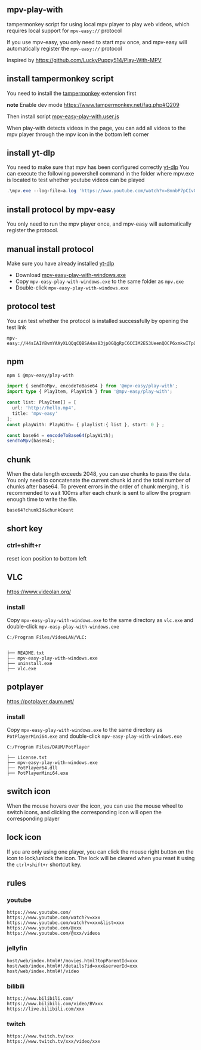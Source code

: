 ## mpv-play-with

tampermonkey script for using local mpv player to play web videos, which requires local support for `mpv-easy://` protocol

If you use mpv-easy, you only need to start mpv once, and mpv-easy will automatically register the `mpv-easy://` protocol

Inspired by https://github.com/LuckyPuppy514/Play-With-MPV

## install tampermonkey script

You need to install the [tampermonkey](https://www.tampermonkey.net/) extension first

**note**
Enable dev mode https://www.tampermonkey.net/faq.php#Q209

Then install script [mpv-easy-play-with.user.js](https://github.com/mpv-easy/mpv-easy/releases/latest/download/mpv-easy-play-with.user.js)

When play-with detects videos in the page, you can add all videos to the mpv player through the mpv icon in the bottom left corner

## install yt-dlp
You need to make sure that mpv has been configured correctly [yt-dlp](https://github.com/yt-dlp/yt-dlp)
You can execute the following powershell command in the folder where mpv.exe is located to test whether youtube videos can be played
```powershell
.\mpv.exe --log-file=a.log 'https://www.youtube.com/watch?v=BnnbP7pCIvQ'
```

## install protocol by mpv-easy

You only need to run the mpv player once, and mpv-easy will automatically register the protocol.

## manual install protocol

Make sure you have already installed [yt-dlp](https://github.com/yt-dlp/yt-dlp)

- Download [mpv-easy-play-with-windows.exe](https://github.com/mpv-easy/mpv-easy/releases/latest/download/mpv-easy-play-with-windows.exe)
- Copy `mpv-easy-play-with-windows.exe` to the same folder as `mpv.exe`
- Double-click `mpv-easy-play-with-windows.exe`

## protocol test

You can test whether the protocol is installed successfully by opening the test link
```
mpv-easy://H4sIAIYBvmYAAyXLQQqCQBSA4as83jp0GQgRpC6CCIM2ES3UeenQOCP6xmkwITpDV+oinSSh1b/5vxFblXsle8ZoxH/PI9pOYYQ1c9tHYeicC7yxbAsKStOELueyXg+rjdZFtmzj7XDABbJkRbOKfUFda/UtglRU1Fmtqevh+3xDqoXUFRxraggesCOGk7GQGKeh8JDkTgrIjOhlLj4vMy974quSd5wu0/QDJfFha6wAAAA=
```


## npm

```bash
npm i @mpv-easy/play-with
```

```ts
import { sendToMpv, encodeToBase64 } from '@mpv-easy/play-with';
import type { PlayItem, PlayWith } from '@mpv-easy/play-with';

const list: PlayItem[] = [
  url: 'http://hello.mp4',
  title: 'mpv-easy'
];
const playWith: PlayWith= { playlist:{ list }, start: 0 } ;

const base64 = encodeToBase64(playWith);
sendToMpv(base64);
```

## chunk

When the data length exceeds 2048, you can use chunks to pass the data. You only need to concatenate the current chunk id and the total number of chunks after base64.
To prevent errors in the order of chunk merging, it is recommended to wait 100ms after each chunk is sent to allow the program enough time to write the file.

```
base64?chunkId&chunkCount
```

## short key

### ctrl+shift+r

reset icon position to bottom left


## VLC

https://www.videolan.org/

### install

Copy `mpv-easy-play-with-windows.exe` to the same directory as `vlc.exe` and double-click `mpv-easy-play-with-windows.exe`

```
C:/Program Files/VideoLAN/VLC:


├── README.txt
├── mpv-easy-play-with-windows.exe
├── uninstall.exe
├── vlc.exe
```

## potplayer

https://potplayer.daum.net/

### install

Copy `mpv-easy-play-with-windows.exe` to the same directory as `PotPlayerMini64.exe` and double-click `mpv-easy-play-with-windows.exe`

```
C:/Program Files/DAUM/PotPlayer

├── License.txt
├── mpv-easy-play-with-windows.exe
├── PotPlayer64.dll
├── PotPlayerMini64.exe
```

## switch icon

When the mouse hovers over the icon, you can use the mouse wheel to switch icons, and clicking the corresponding icon will open the corresponding player

## lock icon

If you are only using one player, you can click the mouse right button on the icon to lock/unlock the icon. The lock will be cleared when you reset it using the `ctrl+shift+r` shortcut key.


## rules

### youtube

```
https://www.youtube.com/
https://www.youtube.com/watch?v=xxx
https://www.youtube.com/watch?v=xxx&list=xxx
https://www.youtube.com/@xxx
https://www.youtube.com/@xxx/videos
```

### jellyfin

```
host/web/index.html#!/movies.html?topParentId=xxx
host/web/index.html#!/details?id=xxx&serverId=xxx
host/web/index.html#!/video
```

### bilibili

```
https://www.bilibili.com/
https://www.bilibili.com/video/BVxxx
https://live.bilibili.com/xxx
```

### twitch

```
https://www.twitch.tv/xxx
https://www.twitch.tv/xxx/video/xxx
```
